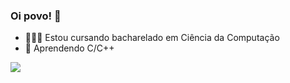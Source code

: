 ### Oi povo! 👋

- 👨🏻‍💻 Estou cursando bacharelado em Ciência da Computação
- 🌱 Aprendendo C/C++

<picture>
<source 
   srcset="https://github-readme-stats.vercel.app/api?username=rpassosdomingues&show_icons=true&theme=dark"
   media="(prefers-color-scheme: dark)"
/>
 <source
   srcset="https://github-readme-stats.vercel.app/api?username=rpassosdomingues&show_icons=true"
   media="(prefers-color-scheme: dark), (prefers-color-scheme: no-preference)"
/>
 <img src="https://github-readme-stats.vercel.app/api?username=rpassosdomingues&show_icons=true" />
 </picture>
 
